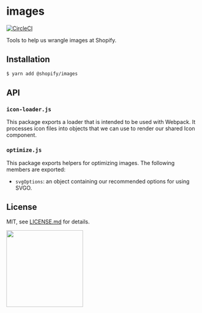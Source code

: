 # images

[![CircleCI](https://circleci.com/gh/Shopify/images.svg?style=svg&circle-token=3a8fc955d07b5bd4cb53eeb4b01c57cde84e1154)](https://circleci.com/gh/Shopify/images)

Tools to help us wrangle images at Shopify.

## Installation

```bash
$ yarn add @shopify/images
```

## API

### `icon-loader.js`

This package exports a loader that is intended to be used with Webpack. It processes icon files into objects that we can use to render our shared Icon component.

### `optimize.js`

This package exports helpers for optimizing images. The following members are exported:

* `svgOptions`: an object containing our recommended options for using SVGO.

## License

MIT, see [LICENSE.md](http://github.com/Shopify/images/blob/master/LICENSE.md) for details.

<img src="https://cdn.shopify.com/shopify-marketing_assets/builds/19.0.0/shopify-full-color-black.svg" width="200" />

